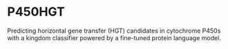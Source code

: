 # P450HGT
Predicting horizontal gene transfer (HGT) candidates in cytochrome P450s with a kingdom classifier powered by a fine-tuned protein language model.
